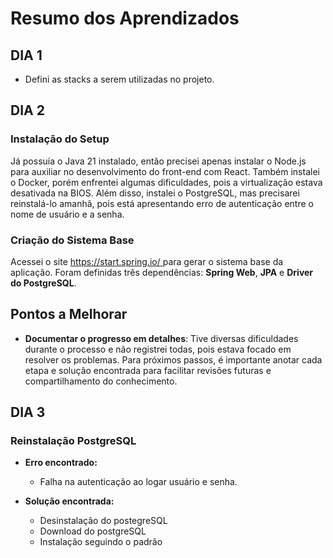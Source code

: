 # Resumo dos Aprendizados

## DIA 1

- Defini as stacks a serem utilizadas no projeto.

## DIA 2

### Instalação do Setup

Já possuía o Java 21 instalado, então precisei apenas instalar o Node.js para auxiliar no desenvolvimento do front-end com React. Também instalei o Docker, porém enfrentei algumas dificuldades, pois a virtualização estava desativada na BIOS. Além disso, instalei o PostgreSQL, mas precisarei reinstalá-lo amanhã, pois está apresentando erro de autenticação entre o nome de usuário e a senha.

### Criação do Sistema Base

Acessei o site [https://start.spring.io/ ](https://start.spring.io/ ) para gerar o sistema base da aplicação. Foram definidas três dependências: **Spring Web**, **JPA** e **Driver do PostgreSQL**.

## Pontos a Melhorar

- **Documentar o progresso em detalhes**: Tive diversas dificuldades durante o processo e não registrei todas, pois estava focado em resolver os problemas. Para próximos passos, é importante anotar cada etapa e solução encontrada para facilitar revisões futuras e compartilhamento do conhecimento.

## DIA 3
### Reinstalação PostgreSQL

- **Erro encontrado:**
    - Falha na autenticação ao logar usuário e senha.
  
- **Solução encontrada:**
    - Desinstalação do postegreSQL
    - Download do postgreSQL
    - Instalação seguindo o padrão
  
